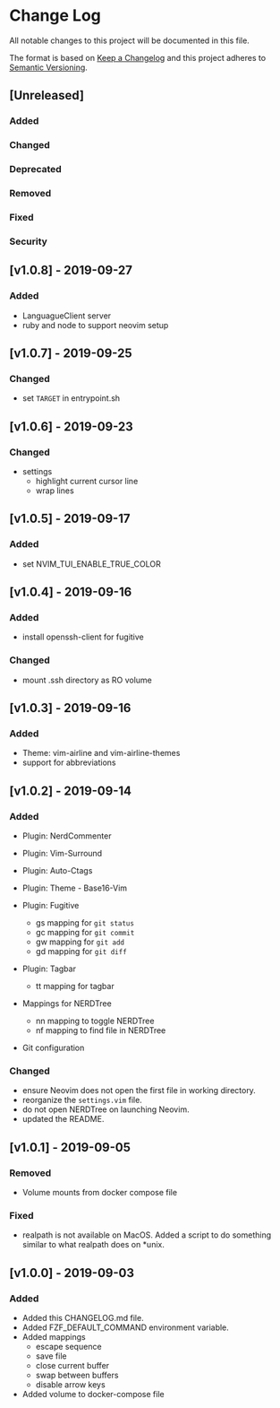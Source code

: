 # Change Log
All notable changes to this project will be documented in this file.

The format is based on [Keep a Changelog](http://keepachangelog.com/)
and this project adheres to [Semantic Versioning](http://semver.org/).

## [Unreleased]
### Added

### Changed

### Deprecated

### Removed

### Fixed

### Security

## [v1.0.8] - 2019-09-27
### Added
- LanguagueClient server
- ruby and node to support neovim setup


## [v1.0.7] - 2019-09-25
### Changed
- set `TARGET` in entrypoint.sh

## [v1.0.6] - 2019-09-23
### Changed
- settings
  - highlight current cursor line
  - wrap lines


## [v1.0.5] - 2019-09-17
### Added
- set NVIM_TUI_ENABLE_TRUE_COLOR


## [v1.0.4] - 2019-09-16
### Added
- install openssh-client for fugitive

### Changed
- mount .ssh directory as RO volume


## [v1.0.3] - 2019-09-16
### Added
- Theme: vim-airline and vim-airline-themes
- support for abbreviations


## [v1.0.2] - 2019-09-14
### Added
- Plugin: NerdCommenter
- Plugin: Vim-Surround
- Plugin: Auto-Ctags
- Plugin: Theme - Base16-Vim

- Plugin: Fugitive
  - <leader>gs mapping for `git status`
  - <leader>gc mapping for `git commit`
  - <leader>gw mapping for `git add`
  - <leader>gd mapping for `git diff`

- Plugin: Tagbar
  - <leader>tt mapping for tagbar

- Mappings for NERDTree
  - <leader>nn mapping to toggle NERDTree
  - <leader>nf mapping to find file in NERDTree

- Git configuration

### Changed
- ensure Neovim does not open the first file in working directory.
- reorganize the `settings.vim` file.
- do not open NERDTree on launching Neovim.
- updated the README.


## [v1.0.1] - 2019-09-05
### Removed
- Volume mounts from docker compose file

### Fixed
- realpath is not available on MacOS. Added a script to do something similar to what realpath does on \*unix.


## [v1.0.0] - 2019-09-03
### Added
- Added this CHANGELOG.md file.
- Added FZF_DEFAULT_COMMAND environment variable.
- Added mappings
  - escape sequence
  - save file
  - close current buffer
  - swap between buffers
  - disable arrow keys
- Added volume to docker-compose file

